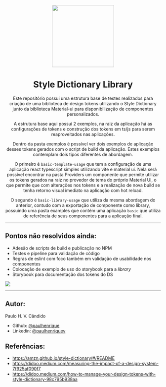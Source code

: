 <center>
<img width="200px" src="https://media0.giphy.com/media/v1.Y2lkPTc5MGI3NjExYTVjYzA5YWEzNWUwMzQ5NWI5NzEwNTc4MTQ0NzhkNTE1MTg1ODBmMCZjdD1z/CEHtFH3rJ6xdhBUKIT/giphy.gif" >


# Style Dictionary Library 
Este repositório possui uma estrutura base de testes realizados para criação de uma biblioteca de design tokens utilizando o Style Dictionary junto da biblioteca Material-ui para disponibilização de componentes personalizados.

A estrutura base aqui possui 2 exemplos, na raiz da aplicação há as configurações de tokens e construção dos tokens em ts/js para serem reaproveitados nas aplicações. 

Dentro da pasta exemplos é possível ver dois exemplos de aplicação desses tokens gerados com o script de build da aplicação. Estes exemplos contemplam dois tipos diferentes de abordagem. 

O primeiro é `basic-template-usage` que tem a configuração de uma aplicação react typescript simples utilizando vite e material ui. Nela será possível encontrar na pasta Providers um componente que permite utilizar os tokens gerados na raiz no provedor de tema do próprio Material UI, o que permite que com alterações nos tokens e a realização de nova build se tenha retorno visual imediato na aplicação com hot reload.

O segundo é `basic-library-usage` que utiliza da mesma abordagem do anterior, contudo com a exportação de componente como library, possuindo uma pasta examples que contém uma aplicação `basic` que utiliza de referência de seus componentes para a aplicação final.

</center>

----- 
## Pontos não resolvidos ainda:
* Adesão de scripts de build e publicação no NPM
* Testes e pipeline para validação de código 
* Regras de eslint com foco também em validação de usabilidade nos componentes
* Colocação de exemplo de uso do storybook para a *library*
* Storybook para documentação dos tokens do DS

<img src="https://media1.giphy.com/media/W9wHF6yVazlrW/giphy.gif?cid=ecf05e47bu1tg7gv686rf9zq5iwy1mgas63t1nj3rizyfsg8&rid=giphy.gif&ct=g" />


___

## Autor:

Paulo H. V. Cândido

* Github: [@paulhenrique](https://github.com/paulhenrique)
* Linkedin: [@paulhenriquev](https://www.linkedin.com/in/paulhenriquev/)



## Referências: 

* https://amzn.github.io/style-dictionary/#/README
* https://didoo.medium.com/measuring-the-impact-of-a-design-system-7f925af090f7
* https://didoo.medium.com/how-to-manage-your-design-tokens-with-style-dictionary-98c795b938aa

